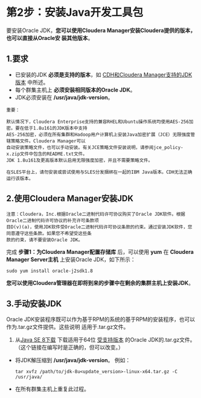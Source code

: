 第2步：安装Java开发工具包
================================================================================
要安装Oracle JDK，**您可以使用Cloudera Manager安装Cloudera提供的版本，也可以直接从Oracle安
装其他版本**。

## 1.要求
+ 已安装的JDK **必须是支持的版本**，如 [CDH和Cloudera Manager支持的JDK版本](https://www.cloudera.com/documentation/enterprise/release-notes/topics/rn_consolidated_pcm.html#pcm_jdk) 中所述。
+ 每个群集主机上 **必须安装相同版本的Oracle JDK**。
+ JDK必须安装在 **/usr/java/jdk-version**。

```
重要：

默认情况下，Cloudera Enterprise支持的兼容RHEL和Ubuntu操作系统均使用AES-256加密。要在低于1.8u161的JDK版本中支持
AES-256加密，必须在所有集群和Hadoop用户计算机上安装Java加密扩展（JCE）无限强度管辖策略文件。Cloudera Manager可以
自动安装策略文件，也可以手动安装。有关JCE策略文件安装说明，请参阅jce_policy-x.zip文件中包含的README.txt文件。
JDK 1.8u161及更高版本默认启用无限强度加密，并且不需要策略文件。

在SLES平台上，请勿安装或尝试使用与SLES分发捆绑在一起的IBM Java版本。CDH无法正确运行该版本。
```

## 2.使用Cloudera Manager安装JDK
```
注意：Cloudera，Inc.根据Oracle二进制代码许可协议购买了Oracle JDK软件。根据Oracle二进制代码许可协议的补充许可条款项
目D(v)(a)，使用JDK软件受Oracle二进制代码许可协议条款的约束。通过安装JDK软件，您同意遵守这些条款。如果您不希望受这些条
款的约束，请不要安装Oracle JDK。
```
完成 **步骤1：为Cloudera Manager配置存储库** 后，可以使用 **yum** 在 **Cloudera Manager
Server主机** 上安装Oracle JDK，如下所示：
```shell
sudo yum install oracle-j2sdk1.8
```
**您可以使用Cloudera管理器在即将到来的步骤中在剩余的集群主机上安装JDK**。

## 3.手动安装JDK
Oracle JDK安装程序既可以作为基于RPM的系统的基于RPM的安装程序，也可以作为.tar.gz文件提供。这些说明
适用于.tar.gz文件。
1. 从[Java SE 8下载](http://www.oracle.com/technetwork/java/javase/downloads/java-archive-javase8-2177648.html)
下载适用于64位 [受支持版本](https://www.cloudera.com/documentation/enterprise/release-notes/topics/rn_consolidated_pcm.html#pcm_jdk)
的Oracle JDK的.tar.gz文件。（这个链接在编写时是正确的，但可以改变。）
+ 将JDK解压缩到 **/usr/java/jdk-version**。 例如：
  ```shell
  tar xvfz /path/to/jdk-8u<update_version>-linux-x64.tar.gz -C /usr/java/
  ```
+ 在所有群集主机上重复此过程。
